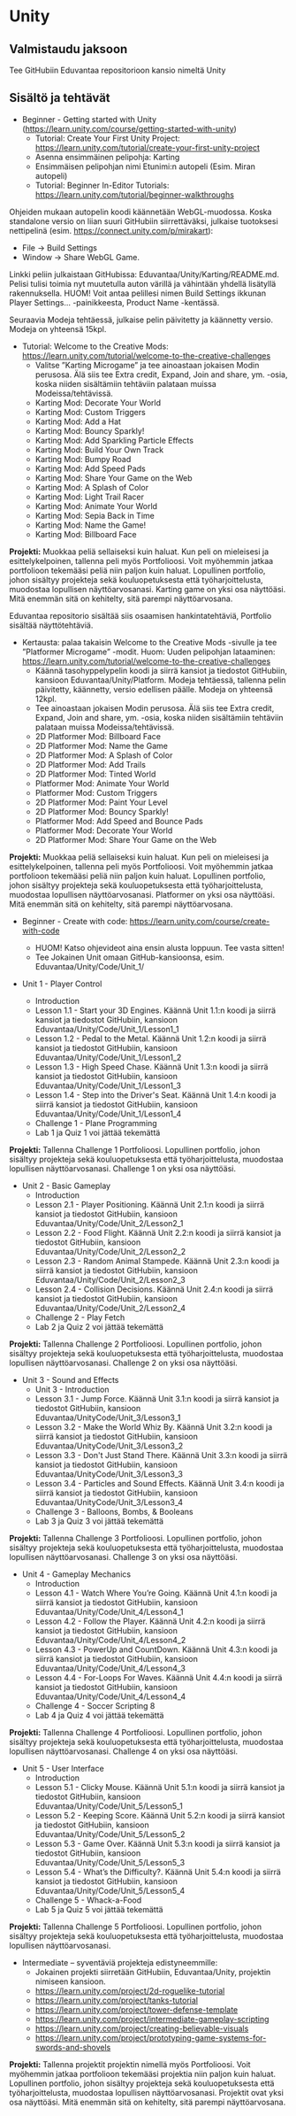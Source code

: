 
# Unity 

## Valmistaudu jaksoon
Tee GitHubiin Eduvantaa repositorioon kansio nimeltä Unity

## Sisältö ja tehtävät
* Beginner - Getting started with Unity (https://learn.unity.com/course/getting-started-with-unity) 
  * Tutorial: Create Your First Unity Project: https://learn.unity.com/tutorial/create-your-first-unity-project 
  * Asenna ensimmäinen pelipohja: Karting 
  * Ensimmäisen pelipohjan nimi Etunimi:n autopeli (Esim. Miran autopeli) 
  * Tutorial: Beginner In-Editor Tutorials: https://learn.unity.com/tutorial/beginner-walkthroughs 
  
Ohjeiden mukaan autopelin koodi käännetään WebGL-muodossa. Koska standalone versio on liian suuri GitHubiin siirrettäväksi, julkaise tuotoksesi nettipelinä (esim. https://connect.unity.com/p/mirakart): 
* File -> Build Settings 
* Window -> Share WebGL Game. 

Linkki peliin julkaistaan GitHubissa: Eduvantaa/Unity/Karting/README.md. Pelisi tulisi toimia nyt muutetulla auton värillä ja vähintään yhdellä lisätyllä rakennuksella. HUOM! Voit antaa pelillesi nimen Build Settings ikkunan Player Settings... -painikkeesta, Product Name -kentässä.

Seuraavia Modeja tehtäessä, julkaise pelin päivitetty ja käännetty versio. Modeja on yhteensä 15kpl. 
  
* Tutorial: Welcome to the Creative Mods: https://learn.unity.com/tutorial/welcome-to-the-creative-challenges 
  * Valitse ”Karting Microgame” ja tee ainoastaan jokaisen Modin perusosa. Älä siis tee Extra credit, Expand, Join and share, ym. -osia, koska niiden sisältämiin tehtäviin palataan muissa Modeissa/tehtävissä. 
  * Karting Mod: Decorate Your World 
  * Karting Mod: Custom Triggers 
  * Karting Mod: Add a Hat 
  * Karting Mod: Bouncy Sparkly! 
  * Karting Mod: Add Sparkling Particle Effects 
  * Karting Mod: Build Your Own Track
  * Karting Mod: Bumpy Road
  * Karting Mod: Add Speed Pads 
  * Karting Mod: Share Your Game on the Web 
  * Karting Mod: A Splash of Color
  * Karting Mod: Light Trail Racer 
  * Karting Mod: Animate Your World 
  * Karting Mod: Sepia Back in Time 
  * Karting Mod: Name the Game! 
  * Karting Mod: Billboard Face 
  
**Projekti:** Muokkaa peliä sellaiseksi kuin haluat. Kun peli on mieleisesi ja esittelykelpoinen, tallenna peli myös Portfolioosi. Voit myöhemmin jatkaa portfolioon tekemääsi peliä niin paljon kuin haluat. Lopullinen portfolio, johon sisältyy projekteja sekä kouluopetuksesta että työharjoittelusta, muodostaa lopullisen näyttöarvosanasi. Karting game on yksi osa näyttöäsi. Mitä enemmän sitä on kehitelty, sitä parempi näyttöarvosana.  
  
Eduvantaa repositorio sisältää siis osaamisen hankintatehtäviä, Portfolio sisältää näyttötehtäviä.
  
* Kertausta: palaa takaisin Welcome to the Creative Mods -sivulle ja tee ”Platformer Microgame” -modit. Huom: Uuden pelipohjan lataaminen: https://learn.unity.com/tutorial/welcome-to-the-creative-challenges 
  * Käännä tasohyppelypelin koodi ja siirrä kansiot ja tiedostot GitHubiin, kansioon Eduvantaa/Unity/Platform. Modeja tehtäessä, tallenna pelin päivitetty, käännetty, versio edellisen päälle. Modeja on yhteensä 12kpl.  
  * Tee ainoastaan jokaisen Modin perusosa. Älä siis tee Extra credit, Expand, Join and share, ym. -osia, koska niiden sisältämiin tehtäviin palataan muissa Modeissa/tehtävissä. 
  * 2D Platformer Mod: Billboard Face 
  * 2D Platformer Mod: Name the Game 
  * 2D Platformer Mod: A Splash of Color 
  * 2D Platformer Mod: Add Trails 
  * 2D Platformer Mod: Tinted World 
  * Platformer Mod: Animate Your World 
  * Platformer Mod: Custom Triggers 
  * 2D Platformer Mod: Paint Your Level 
  * 2D Platformer Mod: Bouncy Sparkly! 
  * Platformer Mod: Add Speed and Bounce Pads 
  * Platformer Mod: Decorate Your World 
  * 2D Platformer Mod: Share Your Game on the Web 
  
**Projekti:** Muokkaa peliä sellaiseksi kuin haluat. Kun peli on mieleisesi ja esittelykelpoinen, tallenna peli myös Portfolioosi. Voit myöhemmin jatkaa portfolioon tekemääsi peliä niin paljon kuin haluat. Lopullinen portfolio, johon sisältyy projekteja sekä kouluopetuksesta että työharjoittelusta, muodostaa lopullisen näyttöarvosanasi. Platformer on yksi osa näyttöäsi. Mitä enemmän sitä on kehitelty, sitä parempi näyttöarvosana. 
  
* Beginner - Create with code: https://learn.unity.com/course/create-with-code
  * HUOM! Katso ohjevideot aina ensin alusta loppuun. Tee vasta sitten!
  * Tee Jokainen Unit omaan GitHub-kansioonsa, esim. Eduvantaa/Unity/Code/Unit_1/
  
* Unit 1 - Player Control
  * Introduction
  * Lesson 1.1 - Start your 3D Engines. Käännä Unit 1.1:n koodi ja siirrä kansiot ja tiedostot GitHubiin, kansioon Eduvantaa/Unity/Code/Unit_1/Lesson1_1
  * Lesson 1.2 - Pedal to the Metal. Käännä Unit 1.2:n koodi ja siirrä kansiot ja tiedostot GitHubiin, kansioon Eduvantaa/Unity/Code/Unit_1/Lesson1_2
  * Lesson 1.3 - High Speed Chase. Käännä Unit 1.3:n koodi ja siirrä kansiot ja tiedostot GitHubiin, kansioon Eduvantaa/Unity/Code/Unit_1/Lesson1_3
  * Lesson 1.4 - Step into the Driver's Seat. Käännä Unit 1.4:n koodi ja siirrä kansiot ja tiedostot GitHubiin, kansioon Eduvantaa/Unity/Code/Unit_1/Lesson1_4
  * Challenge 1 - Plane Programming
  * Lab 1 ja Quiz 1 voi jättää tekemättä
  
**Projekti:** Tallenna Challenge 1 Portfolioosi. Lopullinen portfolio, johon sisältyy projekteja sekä kouluopetuksesta että työharjoittelusta, muodostaa lopullisen näyttöarvosanasi. Challenge 1 on yksi osa näyttöäsi.
  
* Unit 2 - Basic Gameplay 
  * Introduction  
  * Lesson 2.1 - Player Positioning. Käännä Unit 2.1:n koodi ja siirrä kansiot ja tiedostot GitHubiin, kansioon Eduvantaa/Unity/Code/Unit_2/Lesson2_1   
  * Lesson 2.2 - Food Flight. Käännä Unit 2.2:n koodi ja siirrä kansiot ja tiedostot GitHubiin, kansioon Eduvantaa/Unity/Code/Unit_2/Lesson2_2
  * Lesson 2.3 - Random Animal Stampede. Käännä Unit 2.3:n koodi ja siirrä kansiot ja tiedostot GitHubiin, kansioon Eduvantaa/Unity/Code/Unit_2/Lesson2_3 
  * Lesson 2.4 - Collision Decisions. Käännä Unit 2.4:n koodi ja siirrä kansiot ja tiedostot GitHubiin, kansioon Eduvantaa/Unity/Code/Unit_2/Lesson2_4 
  * Challenge 2 - Play Fetch 
  * Lab 2 ja Quiz 2 voi jättää tekemättä 
  
**Projekti:** Tallenna Challenge 2 Portfolioosi. Lopullinen portfolio, johon sisältyy projekteja sekä kouluopetuksesta että työharjoittelusta, muodostaa lopullisen näyttöarvosanasi. Challenge 2 on yksi osa näyttöäsi.

* Unit 3 - Sound and Effects 
  * Unit 3 - Introduction 
  * Lesson 3.1 - Jump Force. Käännä Unit 3.1:n koodi ja siirrä kansiot ja tiedostot GitHubiin, kansioon Eduvantaa/UnityCode/Unit_3/Lesson3_1  
  * Lesson 3.2 - Make the World Whiz By. Käännä Unit 3.2:n koodi ja siirrä kansiot ja tiedostot GitHubiin, kansioon Eduvantaa/UnityCode/Unit_3/Lesson3_2 
  * Lesson 3.3 - Don't Just Stand There. Käännä Unit 3.3:n koodi ja siirrä kansiot ja tiedostot GitHubiin, kansioon Eduvantaa/UnityCode/Unit_3/Lesson3_3 
  * Lesson 3.4 - Particles and Sound Effects. Käännä Unit 3.4:n koodi ja siirrä kansiot ja tiedostot GitHubiin, kansioon Eduvantaa/UnityCode/Unit_3/Lesson3_4 
  * Challenge 3 - Balloons, Bombs, & Booleans 
  * Lab 3 ja Quiz 3 voi jättää tekemättä
  
**Projekti:** Tallenna Challenge 3 Portfolioosi. Lopullinen portfolio, johon sisältyy projekteja sekä kouluopetuksesta että työharjoittelusta, muodostaa lopullisen näyttöarvosanasi. Challenge 3 on yksi osa näyttöäsi.
  
* Unit 4 - Gameplay Mechanics 
  * Introduction 
  * Lesson 4.1 - Watch Where You’re Going. Käännä Unit 4.1:n koodi ja siirrä kansiot ja tiedostot GitHubiin, kansioon Eduvantaa/Unity/Code/Unit_4/Lesson4_1  
  * Lesson 4.2 - Follow the Player. Käännä Unit 4.2:n koodi ja siirrä kansiot ja tiedostot GitHubiin, kansioon Eduvantaa/Unity/Code/Unit_4/Lesson4_2 
  * Lesson 4.3 - PowerUp and CountDown. Käännä Unit 4.3:n koodi ja siirrä kansiot ja tiedostot GitHubiin, kansioon Eduvantaa/Unity/Code/Unit_4/Lesson4_3 
  * Lesson 4.4 - For-Loops For Waves. Käännä Unit 4.4:n koodi ja siirrä kansiot ja tiedostot GitHubiin, kansioon Eduvantaa/Unity/Code/Unit_4/Lesson4_4 
  * Challenge 4 - Soccer Scripting 8 
  * Lab 4 ja Quiz 4 voi jättää tekemättä
  
**Projekti:** Tallenna Challenge 4 Portfolioosi. Lopullinen portfolio, johon sisältyy projekteja sekä kouluopetuksesta että työharjoittelusta, muodostaa lopullisen näyttöarvosanasi. Challenge 4 on yksi osa näyttöäsi.
  
* Unit 5 - User Interface 
  * Introduction
  * Lesson 5.1 - Clicky Mouse. Käännä Unit 5.1:n koodi ja siirrä kansiot ja tiedostot GitHubiin, kansioon Eduvantaa/Unity/Code/Unit_5/Lesson5_1  
  * Lesson 5.2 - Keeping Score. Käännä Unit 5.2:n koodi ja siirrä kansiot ja tiedostot GitHubiin, kansioon Eduvantaa/Unity/Code/Unit_5/Lesson5_2  
  * Lesson 5.3 - Game Over. Käännä Unit 5.3:n koodi ja siirrä kansiot ja tiedostot GitHubiin, kansioon Eduvantaa/Unity/Code/Unit_5/Lesson5_3  
  * Lesson 5.4 - What’s the Difficulty?. Käännä Unit 5.4:n koodi ja siirrä kansiot ja tiedostot GitHubiin, kansioon Eduvantaa/Unity/Code/Unit_5/Lesson5_4 
  * Challenge 5 - Whack-a-Food 
  * Lab 5 ja Quiz 5 voi jättää tekemättä
  
**Projekti:** Tallenna Challenge 5 Portfolioosi. Lopullinen portfolio, johon sisältyy projekteja sekä kouluopetuksesta että työharjoittelusta, muodostaa lopullisen näyttöarvosanasi.
  
* Intermediate – syventäviä projekteja edistyneemmille: 
  * Jokainen projekti siirretään GitHubiin, Eduvantaa/Unity, projektin nimiseen kansioon. 
  * https://learn.unity.com/project/2d-roguelike-tutorial 
  * https://learn.unity.com/project/tanks-tutorial 
  * https://learn.unity.com/project/tower-defense-template 
  * https://learn.unity.com/project/intermediate-gameplay-scripting 
  * https://learn.unity.com/project/creating-believable-visuals 
  * https://learn.unity.com/project/prototyping-game-systems-for-swords-and-shovels
  
**Projekti:** Tallenna projektit projektin nimellä myös Portfolioosi. Voit myöhemmin jatkaa portfolioon tekemääsi projektia niin paljon kuin haluat. Lopullinen portfolio, johon sisältyy projekteja sekä kouluopetuksesta että työharjoittelusta, muodostaa lopullisen näyttöarvosanasi. Projektit ovat yksi osa näyttöäsi. Mitä enemmän sitä on kehitelty, sitä parempi näyttöarvosana.
  
